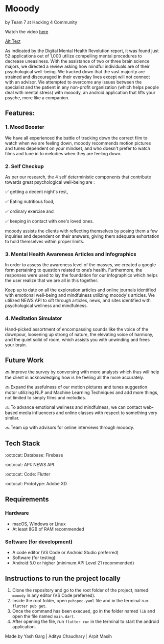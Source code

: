# Mooody
 
by Team 7 at Hacking 4 Community

Watch the video [here]()

[Alt Text](screenshots/front.png)

As indicated by the Digital Mental Health Revolution report, it was found just 52 applications out of 1,000 utilize compelling mental procedures to decrease uneasiness. With the assistance of two or three brain science majors, we directed a review asking how mindful individuals are of their psychological well-being. We tracked down that the vast majority are strained and discouraged in their everyday lives except will not connect with an advisor. We attempted to overcome any issues between the specialist and the patient in any non-profit organization (which helps people deal with mental stress) with mooody, an android application that lifts your psyche, more like a companion.

## Features:

### 1. Mood Booster

We have all experienced the battle of tracking down the correct film to watch when we are feeling down, mooody recommends motion pictures and tunes dependent on your mindset, and who doesn't prefer to watch films and tune in to melodies when they are feeling down.

### 2. Self Checkup

As per our research, the 4 self deterministic components that contribute towards great psychological well-being are :

:white_check_mark: getting a decent night's rest,

:white_check_mark: Eating nutritious food,

:white_check_mark: ordinary exercise and

:white_check_mark: keeping in contact with one's loved ones.

mooody assists the clients with reflecting themselves by posing them a few inquiries and dependent on their answers, giving them adequate exhortation to hold themselves within proper limits.

### 3. Mental Health Awareness Articles and Infographics

In order to assess the awareness level of the masses, we created a google form pertaining to question related to one’s health. Furthermore, the responses were used to lay the foundation for our infographics which helps the user realize that we are all in this together.

Keep up to date on all the exploration articles and online journals identified with emotional well-being and mindfulness utilizing mooody's articles. We utilized NEWS API to sift through articles, news, and sites identified with psychological wellness and mindfulness.

### 4. Meditation Simulator

Hand-picked assortment of encompassing sounds like the voice of the downpour, loosening up strong of nature, the elevating voice of harmony, and the quiet solid of room, which assists you with unwinding and frees your brain.

## Future Work

:soon: Improve the survey by conversing with more analysts which thus will help the client in acknowledging how is he feeling all the more accurately.

:soon: Expand the usefulness of our motion pictures and tunes suggestion motor utilizing NLP and Machine Learning Techniques and add more things, not limited to simply films and melodies.

:soon: To advance emotional wellness and mindfulness, we can contact web-based media influencers and online classes with respect to something very similar.

:soon: Team up with advisors for online interviews through mooody.

## Tech Stack

:octocat: Database: Firebase

:octocat: API: NEWS API

:octocat: Code: Flutter

:octocat: Prototype: Adobe XD

## Requirements

### Hardware

<ul>
 <li>macOS, Windows or Linux</li>
 <li>At least 8GB of RAM recommended</li>
</ul>

### Software (for development)

<ul>
 <li>A code editor (VS Code or Android Studio preferred)</li>
 <li>Software (for testing)</li>
 <li>Android 5.0 or higher (minimum API Level 21 recommended)</li>
</ul> 

## Instructions to run the project locally

1. Clone the repository and go to the root folder of the project, named `mooody` in any editor (VS Code preferred).
2. Inside the root folder, open `pubspec.yaml` file and in the terminal run `flutter pub get`.
3. Once the command has been execued, go in the folder named `lib` and open the file named `main.dart`.
4. After opening the file, run `flutter run` in the terminal to start the android application.

Made by Yash Garg | Aditya Chaudhary | Arpit Masih
